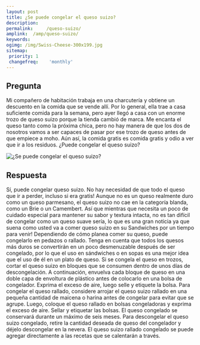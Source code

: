 ```yaml
---
layout: post
title: ¿Se puede congelar el queso suizo?  
description: 
permalink:     /queso-suizo/
amplink:  /amp/queso-suizo/
keywords: 
ogimg: /img/Swiss-Cheese-300x199.jpg
sitemap:
 priority: 1
 changefreq:    'monthly'
---
```




## Pregunta

Mi compañero de habitación trabaja en una charcutería y obtiene un descuento en la comida que se vende allí. Por lo general, ella trae a casa suficiente comida para la semana, pero ayer llegó a casa con un enorme trozo de queso suizo porque la tienda cambió de marca. Me encanta el queso tanto como la próxima chica, pero no hay manera de que los dos de nosotros vamos a ser capaces de pasar por ese trozo de queso antes de que empiece a moho. Aún así, la comida gratis es comida gratis y odio a ver que ir a los residuos. ¿Puede congelar el queso suizo?


![¿Se puede congelar el queso suizo?](https://sepuedecongelar.com/img/Swiss-Cheese-300x199.jpg "¿Se puede congelar el queso suizo?" )


## Respuesta

Sí, puede congelar queso suizo. No hay necesidad de que todo el queso que ir a perder, incluso si era gratis! Aunque no es un queso realmente duro como un queso parmesano, el queso suizo no cae en la categoría blanda, como un Brie o un Camembert. Así que mientras que necesita un poco de cuidado especial para mantener su sabor y textura intacta, no es tan difícil de congelar como un queso suave sería, lo que es una gran noticia ya que suena como usted va a comer queso suizo en su Sandwiches por un tiempo para venir!
Dependiendo de cómo planea comer su queso, puede congelarlo en pedazos o rallado. Tenga en cuenta que todos los quesos más duros se convertirán en un poco desmenuzable después de ser congelado, por lo que el uso en sándwiches o en sopas es una mejor idea que el uso de él en un plato de queso. Si se congela el queso en trozos, cortar el queso suizo en bloques que se consumen dentro de unos días de descongelación. A continuación, envuelva cada bloque de queso en una doble capa de envoltura de plástico antes de colocarlo en una bolsa de congelador. Exprima el exceso de aire, luego selle y etiquete la bolsa.
Para congelar el queso rallado, considere arrojar el queso suizo rallado en una pequeña cantidad de maicena o harina antes de congelar para evitar que se agrupe. Luego, coloque el queso rallado en bolsas congeladoras y exprima el exceso de aire. Sellar y etiquetar las bolsas. El queso congelado se conservará durante un máximo de seis meses.
Para descongelar el queso suizo congelado, retire la cantidad deseada de queso del congelador y déjelo descongelar en la nevera. El queso suizo rallado congelado se puede agregar directamente a las recetas que se calentarán a través.
